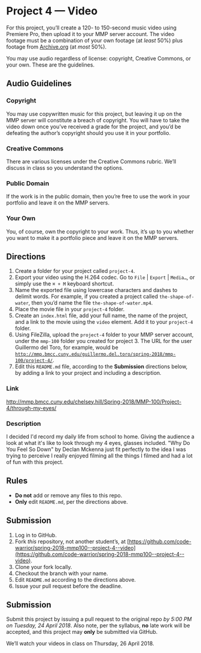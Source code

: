 # Project 4 — Video
For this project, you’ll create a 120- to 150-second music video using Premiere Pro, then upload it to your MMP server account. The video footage must be a combination of your own footage (at *least* 50%) plus footage from [Archive.org](https://archive.org/details/audio) (at *most* 50%).

You may use audio regardless of license: copyright, Creative Commons, or your own. These are the guidelines.

## Audio Guidelines

### Copyright
You may use copywritten music for this project, but leaving it up on the MMP server will constitute a breach of copyright. You will have to take the video down once you’ve received a grade for the project, and you’d be defeating the author’s copyright should you use it in your portfolio.

### Creative Commons
There are various licenses under the Creative Commons rubric. We’ll discuss in class so you understand the options.

### Public Domain
If the work is in the public domain, then you’re free to use the work in your portfolio and leave it on the MMP servers.

### Your Own
You, of course, own the copyright to your work. Thus, it’s up to you whether you want to make it a portfolio piece and leave it on the MMP servers.

## Directions
1. Create a folder for your project called `project-4`.
2. Export your video using the H.264 codec. Go to `File` | `Export` | `Media…`, or simply use the `⌘ + M` keyboard shortcut.
3. Name the exported file using lowercase characters and dashes to delimit words. For example, if you created a project called `the-shape-of-water`, then you’d name the file `the-shape-of-water.mp4`.
4. Place the movie file in your `project-4` folder.
5. Create an `index.html` file, add your full name, the name of the project, and a link to the movie using the `video` element. Add it to your `project-4` folder.
6. Using FileZilla, upload the `project-4` folder to your MMP server account, under the `mmp-100` folder you created for project 3. The URL for the user Guillermo del Toro, for example, would be [`http://mmp.bmcc.cuny.edu/guillermo.del.toro/spring-2018/mmp-100/project-4/`](http://mmp.bmcc.cuny.edu/guillermo.del.toro/spring-2018/mmp-100/project-4/).
7. Edit this `README.md` file, according to the **Submission** directions below, by adding a link to your project and including a description.

### Link
http://mmp.bmcc.cuny.edu/chelsey.hill/Spring-2018/MMP-100/Project-4/through-my-eyes/

### Description
I decided I'd record my daily life from school to home. Giving the audience a look at what it's like to look through my 4 eyes, glasses included. "Why Do You Feel So Down" by Declan Mckenna just fit perfectly to the idea I was trying to perceive I really enjoyed filming all the things I filmed and had a lot of fun with this project.

## Rules
* **Do not** add or remove any files to this repo.
* **Only** edit `README.md`, per the directions above.

## Submission
1. Log in to GitHub.
2. Fork *this* repository, not another student’s, at [https://github.com/code-warrior/spring-2018-mmp100--project-4--video](https://github.com/code-warrior/spring-2018-mmp100--project-4--video).
3. Clone your fork locally.
4. Checkout the branch with your name.
5. Edit `README.md` according to the directions above.
6. Issue your pull request before the deadline.

## Submission
Submit this project by issuing a pull request to the original repo *by 5:00 PM on Tuesday, 24 April 2018*. Also note, per the syllabus, **no** late work will be accepted, and this project may **only** be submitted via GitHub.

We’ll watch your videos in class on Thursday, 26 April 2018.
